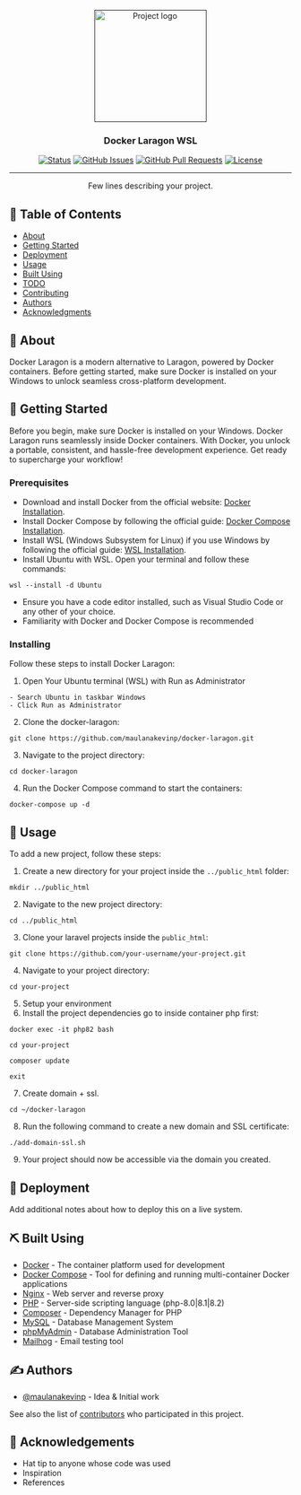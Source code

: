<p align="center">
  <a href="" rel="noopener">
 <img width=200px height=200px src="https://encrypted-tbn0.gstatic.com/images?q=tbn:ANd9GcTpOFdvSMFGIcIlIhqKU2AYPv5m3WDP3gCvxw&s" alt="Project logo"></a>
</p>

<h3 align="center">Docker Laragon WSL</h3>

<div align="center">

[![Status](https://img.shields.io/badge/status-active-success.svg)]()
[![GitHub Issues](https://img.shields.io/github/issues/maulanakevinp/docker-laragon.svg)](https://github.com/maulanakevinp/docker-laragon/issues)
[![GitHub Pull Requests](https://img.shields.io/github/issues-pr/maulanakevinp/docker-laragon.svg)](https://github.com/maulanakevinp/docker-laragon/pulls)
[![License](https://img.shields.io/badge/license-MIT-blue.svg)](/LICENSE)

</div>

---

<p align="center"> Few lines describing your project.
    <br> 
</p>

## 📝 Table of Contents

- [About](#about)
- [Getting Started](#getting_started)
- [Deployment](#deployment)
- [Usage](#usage)
- [Built Using](#built_using)
- [TODO](../TODO.md)
- [Contributing](../CONTRIBUTING.md)
- [Authors](#authors)
- [Acknowledgments](#acknowledgement)

## 🧐 About <a name = "about"></a>
Docker Laragon is a modern alternative to Laragon, powered by Docker containers. Before getting started, make sure Docker is installed on your Windows to unlock seamless cross-platform development.

## 🏁 Getting Started <a name = "getting_started"></a>

Before you begin, make sure Docker is installed on your Windows. Docker Laragon runs seamlessly inside Docker containers. With Docker, you unlock a portable, consistent, and hassle-free development experience. Get ready to supercharge your workflow!

### Prerequisites

- Download and install Docker from the official website: [Docker Installation](https://docs.docker.com/get-docker/).
- Install Docker Compose by following the official guide: [Docker Compose Installation](https://docs.docker.com/compose/install/).
- Install WSL (Windows Subsystem for Linux) if you use Windows by following the official guide: [WSL Installation](https://docs.microsoft.com/en-us/windows/wsl/install).
- Install Ubuntu with WSL. Open your terminal and follow these commands:
```
wsl --install -d Ubuntu
```
- Ensure you have a code editor installed, such as Visual Studio Code or any other of your choice.
- Familiarity with Docker and Docker Compose is recommended

### Installing

Follow these steps to install Docker Laragon:
1. Open Your Ubuntu terminal (WSL) with Run as Administrator
```
- Search Ubuntu in taskbar Windows
- Click Run as Administrator
```

2. Clone the docker-laragon:

```
git clone https://github.com/maulanakevinp/docker-laragon.git 
```

3. Navigate to the project directory:

```
cd docker-laragon
```

4. Run the Docker Compose command to start the containers:

```
docker-compose up -d
```

## 🎈 Usage <a name="usage"></a>

To add a new project, follow these steps:

1. Create a new directory for your project inside the `../public_html` folder:

```
mkdir ../public_html
```

2. Navigate to the new project directory:

```
cd ../public_html
```

3. Clone your laravel projects inside the `public_html`:

```
git clone https://github.com/your-username/your-project.git
```

4. Navigate to your project directory:

```
cd your-project
```

5. Setup your environment
6. Install the project dependencies go to inside container php first:

```
docker exec -it php82 bash
```
```
cd your-project
```
```
composer update
```
```
exit
```

7. Create domain + ssl. 

```
cd ~/docker-laragon
```

8. Run the following command to create a new domain and SSL certificate:

```
./add-domain-ssl.sh
```

9. Your project should now be accessible via the domain you created.

## 🚀 Deployment <a name = "deployment"></a>

Add additional notes about how to deploy this on a live system.

## ⛏️ Built Using <a name = "built_using"></a>

- [Docker](https://www.docker.com/) - The container platform used for development
- [Docker Compose](https://docs.docker.com/compose/) - Tool for defining and running multi-container Docker applications
- [Nginx](https://www.nginx.com/) - Web server and reverse proxy
- [PHP](https://www.php.net/) - Server-side scripting language (php-8.0|8.1|8.2)
- [Composer](https://getcomposer.org/) - Dependency Manager for PHP
- [MySQL](https://www.mysql.com/) - Database Management System
- [phpMyAdmin](https://www.phpmyadmin.net/) - Database Administration Tool
- [Mailhog](https://github.com/mailhog/MailHog) - Email testing tool

## ✍️ Authors <a name = "authors"></a>

- [@maulanakevinp](https://github.com/maulanakevinp) - Idea & Initial work

See also the list of [contributors](https://github.com/maulanakevinp/docker-laragon/contributors) who participated in this project.

## 🎉 Acknowledgements <a name = "acknowledgement"></a>

- Hat tip to anyone whose code was used
- Inspiration
- References

